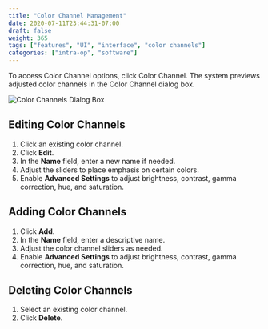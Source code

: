 ```yaml
---
title: "Color Channel Management"
date: 2020-07-11T23:44:31-07:00
draft: false
weight: 365
tags: ["features", "UI", "interface", "color channels"]
categories: ["intra-op", "software"]
---
```


To access Color Channel options, click Color Channel. The system previews adjusted color channels in the Color Channel dialog box.

![Color Channels Dialog Box](/images/CC-setttings-eye.png)

## Editing Color Channels

1. Click an existing color channel.
2. Click **Edit**.
3. In the **Name** field, enter a new name if needed.
4. Adjust the sliders to place emphasis on certain colors.
5. Enable **Advanced Settings** to adjust brightness, contrast, gamma correction, hue, and saturation.  

## Adding Color Channels

1. Click **Add**.
2. In the **Name** field, enter a descriptive name.
3. Adjust the color channel sliders as needed.
4. Enable **Advanced Settings** to adjust brightness, contrast, gamma correction, hue, and saturation.

## Deleting Color Channels

1. Select an existing color channel.
2. Click **Delete**.
